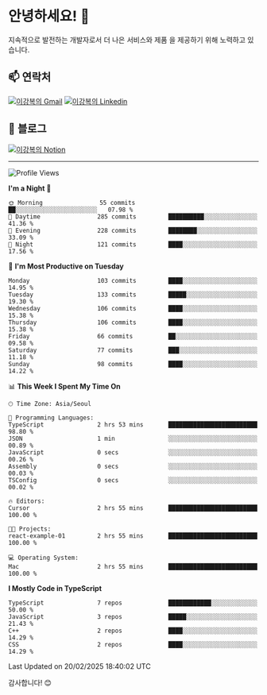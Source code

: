 # 안녕하세요! 👋

지속적으로 발전하는 개발자로서 더 나은 서비스와 제품
을 제공하기 위해 노력하고 있습니다.

## 📫 연락처
[![이강복의 Gmail](https://img.shields.io/badge/Gmail-D14836?style=for-the-badge&logo=gmail&logoColor=white)](mailto:pmmm114@gmail.com)
[![이강복의 Linkedin](https://img.shields.io/badge/LinkedIn-0077B5?style=for-the-badge&logo=linkedin&logoColor=white)](https://www.linkedin.com/in/lkb0297)

## 📝 블로그
[![이강복의 Notion](https://img.shields.io/badge/Notion-000000?style=for-the-badge&logo=notion&logoColor=white)](https://pmmm114.notion.site/)

---
<!--START_SECTION:waka-->
![Profile Views](http://img.shields.io/badge/Profile%20Views-0-blue)

**I'm a Night 🦉** 

```text
🌞 Morning                55 commits          ██░░░░░░░░░░░░░░░░░░░░░░░   07.98 % 
🌆 Daytime                285 commits         ██████████░░░░░░░░░░░░░░░   41.36 % 
🌃 Evening                228 commits         ████████░░░░░░░░░░░░░░░░░   33.09 % 
🌙 Night                  121 commits         ████░░░░░░░░░░░░░░░░░░░░░   17.56 % 
```
📅 **I'm Most Productive on Tuesday** 

```text
Monday                   103 commits         ████░░░░░░░░░░░░░░░░░░░░░   14.95 % 
Tuesday                  133 commits         █████░░░░░░░░░░░░░░░░░░░░   19.30 % 
Wednesday                106 commits         ████░░░░░░░░░░░░░░░░░░░░░   15.38 % 
Thursday                 106 commits         ████░░░░░░░░░░░░░░░░░░░░░   15.38 % 
Friday                   66 commits          ██░░░░░░░░░░░░░░░░░░░░░░░   09.58 % 
Saturday                 77 commits          ███░░░░░░░░░░░░░░░░░░░░░░   11.18 % 
Sunday                   98 commits          ████░░░░░░░░░░░░░░░░░░░░░   14.22 % 
```


📊 **This Week I Spent My Time On** 

```text
🕑︎ Time Zone: Asia/Seoul

💬 Programming Languages: 
TypeScript               2 hrs 53 mins       █████████████████████████   98.80 % 
JSON                     1 min               ░░░░░░░░░░░░░░░░░░░░░░░░░   00.89 % 
JavaScript               0 secs              ░░░░░░░░░░░░░░░░░░░░░░░░░   00.26 % 
Assembly                 0 secs              ░░░░░░░░░░░░░░░░░░░░░░░░░   00.03 % 
TSConfig                 0 secs              ░░░░░░░░░░░░░░░░░░░░░░░░░   00.02 % 

🔥 Editors: 
Cursor                   2 hrs 55 mins       █████████████████████████   100.00 % 

🐱‍💻 Projects: 
react-example-01         2 hrs 55 mins       █████████████████████████   100.00 % 

💻 Operating System: 
Mac                      2 hrs 55 mins       █████████████████████████   100.00 % 
```

**I Mostly Code in TypeScript** 

```text
TypeScript               7 repos             ████████████░░░░░░░░░░░░░   50.00 % 
JavaScript               3 repos             █████░░░░░░░░░░░░░░░░░░░░   21.43 % 
C++                      2 repos             ████░░░░░░░░░░░░░░░░░░░░░   14.29 % 
CSS                      2 repos             ████░░░░░░░░░░░░░░░░░░░░░   14.29 % 
```




 Last Updated on 20/02/2025 18:40:02 UTC
<!--END_SECTION:waka-->

감사합니다! 😊
